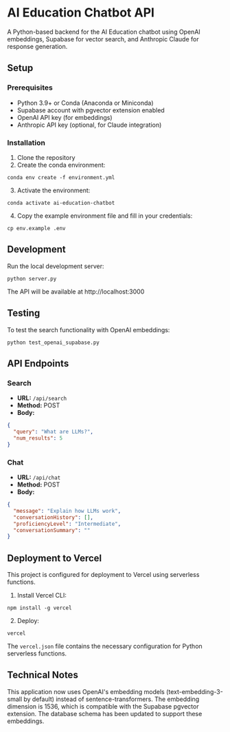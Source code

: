 # AI Education Chatbot API

A Python-based backend for the AI Education chatbot using OpenAI embeddings, Supabase for vector search, and Anthropic Claude for response generation.

## Setup

### Prerequisites
- Python 3.9+ or Conda (Anaconda or Miniconda)
- Supabase account with pgvector extension enabled
- OpenAI API key (for embeddings)
- Anthropic API key (optional, for Claude integration)

### Installation

1. Clone the repository
2. Create the conda environment:
```
conda env create -f environment.yml
```
3. Activate the environment:
```
conda activate ai-education-chatbot
```
4. Copy the example environment file and fill in your credentials:
```
cp env.example .env
```

## Development

Run the local development server:
```
python server.py
```

The API will be available at http://localhost:3000

## Testing

To test the search functionality with OpenAI embeddings:
```
python test_openai_supabase.py
```

## API Endpoints

### Search
- **URL:** `/api/search`
- **Method:** POST
- **Body:**
```json
{
  "query": "What are LLMs?",
  "num_results": 5
}
```

### Chat
- **URL:** `/api/chat`
- **Method:** POST
- **Body:**
```json
{
  "message": "Explain how LLMs work",
  "conversationHistory": [],
  "proficiencyLevel": "Intermediate",
  "conversationSummary": ""
}
```

## Deployment to Vercel

This project is configured for deployment to Vercel using serverless functions.

1. Install Vercel CLI:
```
npm install -g vercel
```

2. Deploy:
```
vercel
```

The `vercel.json` file contains the necessary configuration for Python serverless functions.

## Technical Notes

This application now uses OpenAI's embedding models (text-embedding-3-small by default) instead of sentence-transformers. The embedding dimension is 1536, which is compatible with the Supabase pgvector extension. The database schema has been updated to support these embeddings. 
